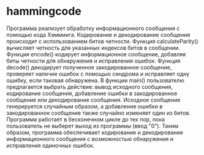 # hammingcode
Программа реализует обработку информационного сообщения с помощью кода Хэмминга. Кодирование и декодирование сообщения происходит с использованием битов четности.
Функция calculateParity() вычисляет четность для указанных индексов битов в сообщении.
Функция encode() кодирует информационное сообщение, добавляя биты четности для обнаружения и исправления ошибок.
Функция decode() декодирует полученное закодированное сообщение, проверяет наличие ошибок с помощью синдрома и исправляет одну ошибку, если таковая обнаружена.
В функции main() пользователю предлагается выбрать действие: вывод исходного сообщения, кодирование сообщения, добавление ошибки в закодированное сообщение или декодирование сообщения. Исходное сообщение генерируется случайным образом, а добавление ошибки в закодированное сообщение также случайно изменяет один из битов.
Программа работает в бесконечном цикле до тех пор, пока пользователь не выберет выход из программы (ввод "0").
Таким образом, программа обеспечивает кодирование и декодирование информационного сообщения с возможностью обнаружения и исправления одиночных ошибок.
